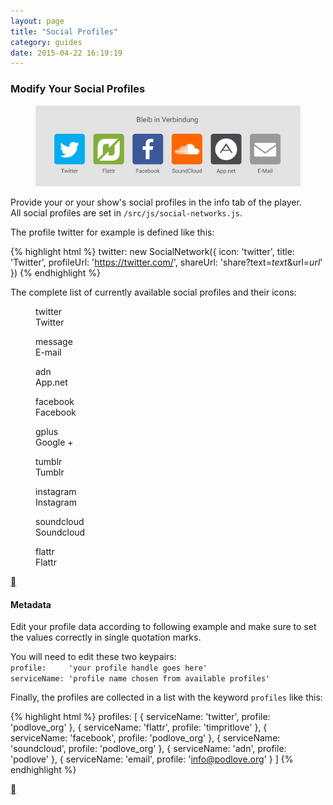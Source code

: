```yaml
---
layout: page
title: "Social Profiles"
category: guides
date: 2015-04-22 16:19:19
---
```


### Modify Your Social Profiles
<figure class="mb">
  <img src="/assets/examples/social-profiles.png" alt="Social Profiles" class="fullwidth-img" />
</figure>

Provide your or your show's social profiles in the info tab of the player.<br>
All social profiles are set in `/src/js/social-networks.js`.<br>

The profile twitter for example is defined like this:

{% highlight html %}
twitter: new SocialNetwork({
  icon: 'twitter',
  title: 'Twitter',
  profileUrl: 'https://twitter.com/',
  shareUrl: 'share?text=$text$&url=$url$'
})
{% endhighlight %}

The complete list of currently available social profiles and their icons:

<dl class="profile-table">
<dl>
  <dt><i class="icon pwp-twitter"></i></dt>
  <dd>twitter</dd>
  <dd>Twitter</dd>
</dl>

<dl>
  <dt><i class="icon pwp-message"></i></dt>
  <dd>message</dd>
  <dd>E-mail</dd>
</dl>

<dl>
  <dt><i class="icon pwp-adn"></i></dt>
  <dd>adn</dd>
  <dd>App.net</dd>
</dl>

<dl>
  <dt><i class="icon pwp-facebook"></i></dt>
  <dd>facebook</dd>
  <dd>Facebook</dd>
</dl>

<dl>
  <dt><i class="icon pwp-google-plus"></i></dt>
  <dd>gplus</dd>
  <dd>Google +</dd>
</dl>

<dl>
  <dt><i class="icon pwp-tumblr"></i></dt>
  <dd>tumblr</dd>
  <dd>Tumblr</dd>
</dl>

<dl>
  <dt><i class="icon pwp-instagram2"></i></dt>
  <dd>instagram</dd>
  <dd>Instagram</dd>
</dl>

<dl>
  <dt><i class="icon pwp-soundcloud"></i></dt>
  <dd>soundcloud</dd>
  <dd>Soundcloud</dd>
</dl>

<dl>
  <dt><i class="icon pwp-flattr"></i></dt>
  <dd>flattr</dd>
  <dd>Flattr</dd>
</dl>
</dl>

<div>
  <div class="right up-to-top"> <a class="icon pwp-arrow-up" href="#top"></a></div>
</div>


#### Metadata

Edit your profile data according to following example and make sure to set the values correctly in single quotation marks.

You will need to edit these two keypairs:<br>
`profile:     'your profile handle goes here'`<br>
`serviceName: 'profile name chosen from available profiles'`

Finally, the profiles are collected in a list with the keyword `profiles` like this:

{% highlight html %}
profiles: [
  {
    serviceName: 'twitter',
    profile: 'podlove_org'
  },
  {
    serviceName: 'flattr',
    profile: 'timpritlove'
  },
  {
    serviceName: 'facebook',
    profile: 'podlove_org'
  },
  {
    serviceName: 'soundcloud',
    profile: 'podlove_org'
  },
  {
    serviceName: 'adn',
    profile: 'podlove'
  },
  {
    serviceName: 'email',
    profile: 'info@podlove.org'
  }
]
{% endhighlight %}

<div>
  <div class="right up-to-top"> <a class="icon pwp-arrow-up" href="#top"></a></div>
</div>

